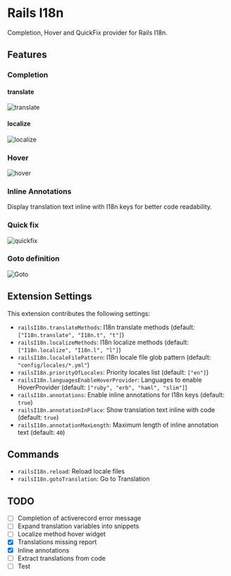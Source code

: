 # Rails I18n

Completion, Hover and QuickFix provider for Rails I18n.

## Features

### Completion

#### translate

![translate](https://i.gyazo.com/f05479cbeeae524235096223e7636164.gif)

#### localize

![localize](https://i.gyazo.com/2430eb641cf8f2628dfa3fe86586f934.gif)

### Hover

![hover](https://i.gyazo.com/fc5f345b620222261072389a8cea2013.gif)

### Inline Annotations

Display translation text inline with I18n keys for better code readability.

### Quick fix

![quickfix](https://i.gyazo.com/5c97d57a3a692f9b253ddc40655e5703.gif)

### Goto definition

![Goto](https://i.gyazo.com/1e57c68dca96dae3a2f7831a0801ba0a.gif)

## Extension Settings

This extension contributes the following settings:

- `railsI18n.translateMethods`: I18n translate methods (default: `["I18n.translate", "I18n.t", "t"]`)
- `railsI18n.localizeMethods`: I18n localize methods (default: `["I18n.localize", "I18n.l", "l"]`)
- `railsI18n.localeFilePattern`: I18n locale file glob pattern (default: `"config/locales/*.yml"`)
- `railsI18n.priorityOfLocales`: Priority locales list (default: `["en"]`)
- `railsI18n.languagesEnableHoverProvider`: Languages to enable HoverProvider (default: `["ruby", "erb", "haml", "slim"]`)
- `railsI18n.annotations`: Enable inline annotations for I18n keys (default: `true`)
- `railsI18n.annotationInPlace`: Show translation text inline with code (default: `true`)
- `railsI18n.annotationMaxLength`: Maximum length of inline annotation text (default: `40`)

## Commands

- `railsI18n.reload`: Reload locale files
- `railsI18n.gotoTranslation`: Go to Translation

## TODO

- [ ] Completion of activerecord error message
- [ ] Expand translation variables into snippets
- [ ] Localize method hover widget
- [x] Translations missing report
- [x] Inline annotations
- [ ] Extract translations from code
- [ ] Test
